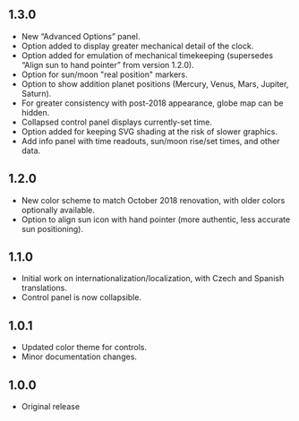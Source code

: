 ## 1.3.0

* New “Advanced Options” panel.
* Option added to display greater mechanical detail of the clock.
* Option added for emulation of mechanical timekeeping (supersedes “Align sun to hand pointer” from version 1.2.0).
* Option for sun/moon "real position" markers.
* Option to show addition planet positions (Mercury, Venus, Mars, Jupiter, Saturn).
* For greater consistency with post-2018 appearance, globe map can be hidden.
* Collapsed control panel displays currently-set time.
* Option added for keeping SVG shading at the risk of slower graphics.
* Add info panel with time readouts, sun/moon rise/set times, and other data.

## 1.2.0

* New color scheme to match October 2018 renovation, with older colors optionally available.
* Option to align sun icon with hand pointer (more authentic, less accurate sun positioning).

## 1.1.0

* Initial work on internationalization/localization, with Czech and Spanish translations.
* Control panel is now collapsible.

## 1.0.1

* Updated color theme for controls.
* Minor documentation changes.

## 1.0.0

* Original release
